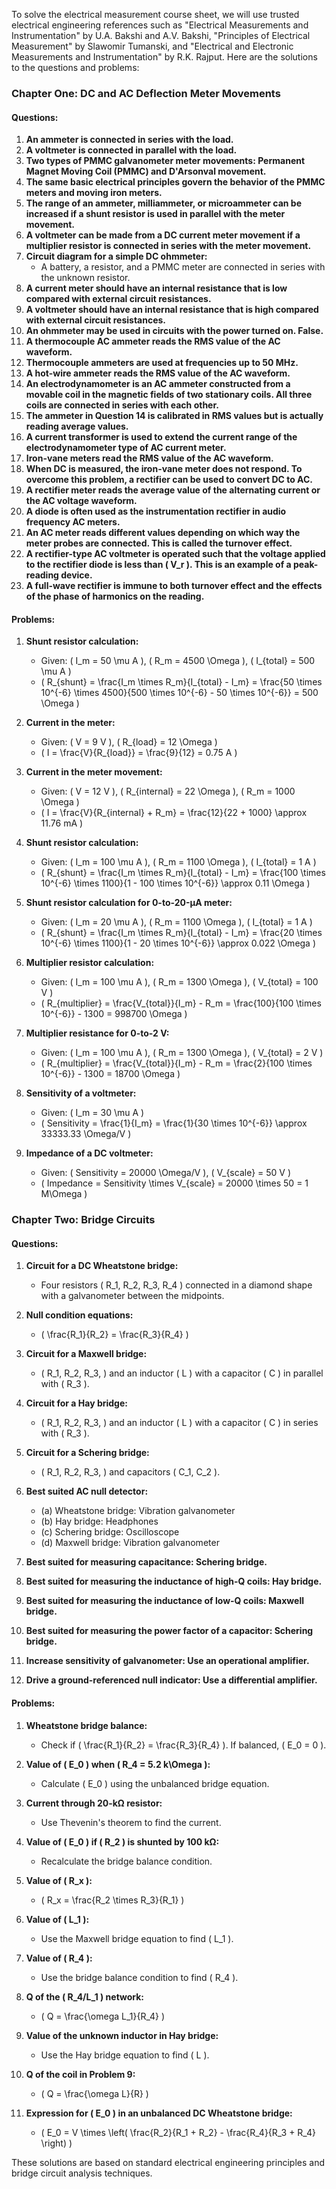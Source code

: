 To solve the electrical measurement course sheet, we will use trusted electrical engineering references such as "Electrical Measurements and Instrumentation" by U.A. Bakshi and A.V. Bakshi, "Principles of Electrical Measurement" by Slawomir Tumanski, and "Electrical and Electronic Measurements and Instrumentation" by R.K. Rajput. Here are the solutions to the questions and problems:

### Chapter One: DC and AC Deflection Meter Movements

#### Questions:

1. **An ammeter is connected in series with the load.**
2. **A voltmeter is connected in parallel with the load.**
3. **Two types of PMMC galvanometer meter movements: Permanent Magnet Moving Coil (PMMC) and D'Arsonval movement.**
4. **The same basic electrical principles govern the behavior of the PMMC meters and moving iron meters.**
5. **The range of an ammeter, milliammeter, or microammeter can be increased if a shunt resistor is used in parallel with the meter movement.**
6. **A voltmeter can be made from a DC current meter movement if a multiplier resistor is connected in series with the meter movement.**
7. **Circuit diagram for a simple DC ohmmeter:**
   - A battery, a resistor, and a PMMC meter are connected in series with the unknown resistor.
8. **A current meter should have an internal resistance that is low compared with external circuit resistances.**
9. **A voltmeter should have an internal resistance that is high compared with external circuit resistances.**
10. **An ohmmeter may be used in circuits with the power turned on. False.**
11. **A thermocouple AC ammeter reads the RMS value of the AC waveform.**
12. **Thermocouple ammeters are used at frequencies up to 50 MHz.**
13. **A hot-wire ammeter reads the RMS value of the AC waveform.**
14. **An electrodynamometer is an AC ammeter constructed from a movable coil in the magnetic fields of two stationary coils. All three coils are connected in series with each other.**
15. **The ammeter in Question 14 is calibrated in RMS values but is actually reading average values.**
16. **A current transformer is used to extend the current range of the electrodynamometer type of AC current meter.**
17. **Iron-vane meters read the RMS value of the AC waveform.**
18. **When DC is measured, the iron-vane meter does not respond. To overcome this problem, a rectifier can be used to convert DC to AC.**
19. **A rectifier meter reads the average value of the alternating current or the AC voltage waveform.**
20. **A diode is often used as the instrumentation rectifier in audio frequency AC meters.**
21. **An AC meter reads different values depending on which way the meter probes are connected. This is called the turnover effect.**
22. **A rectifier-type AC voltmeter is operated such that the voltage applied to the rectifier diode is less than \( V_r \). This is an example of a peak-reading device.**
23. **A full-wave rectifier is immune to both turnover effect and the effects of the phase of harmonics on the reading.**

#### Problems:

1. **Shunt resistor calculation:**
   - Given: \( I_m = 50 \mu A \), \( R_m = 4500 \Omega \), \( I_{total} = 500 \mu A \)
   - \( R_{shunt} = \frac{I_m \times R_m}{I_{total} - I_m} = \frac{50 \times 10^{-6} \times 4500}{500 \times 10^{-6} - 50 \times 10^{-6}} = 500 \Omega \)

2. **Current in the meter:**
   - Given: \( V = 9 V \), \( R_{load} = 12 \Omega \)
   - \( I = \frac{V}{R_{load}} = \frac{9}{12} = 0.75 A \)

3. **Current in the meter movement:**
   - Given: \( V = 12 V \), \( R_{internal} = 22 \Omega \), \( R_m = 1000 \Omega \)
   - \( I = \frac{V}{R_{internal} + R_m} = \frac{12}{22 + 1000} \approx 11.76 mA \)

4. **Shunt resistor calculation:**
   - Given: \( I_m = 100 \mu A \), \( R_m = 1100 \Omega \), \( I_{total} = 1 A \)
   - \( R_{shunt} = \frac{I_m \times R_m}{I_{total} - I_m} = \frac{100 \times 10^{-6} \times 1100}{1 - 100 \times 10^{-6}} \approx 0.11 \Omega \)

5. **Shunt resistor calculation for 0-to-20-μA meter:**
   - Given: \( I_m = 20 \mu A \), \( R_m = 1100 \Omega \), \( I_{total} = 1 A \)
   - \( R_{shunt} = \frac{I_m \times R_m}{I_{total} - I_m} = \frac{20 \times 10^{-6} \times 1100}{1 - 20 \times 10^{-6}} \approx 0.022 \Omega \)

6. **Multiplier resistor calculation:**
   - Given: \( I_m = 100 \mu A \), \( R_m = 1300 \Omega \), \( V_{total} = 100 V \)
   - \( R_{multiplier} = \frac{V_{total}}{I_m} - R_m = \frac{100}{100 \times 10^{-6}} - 1300 = 998700 \Omega \)

7. **Multiplier resistance for 0-to-2 V:**
   - Given: \( I_m = 100 \mu A \), \( R_m = 1300 \Omega \), \( V_{total} = 2 V \)
   - \( R_{multiplier} = \frac{V_{total}}{I_m} - R_m = \frac{2}{100 \times 10^{-6}} - 1300 = 18700 \Omega \)

8. **Sensitivity of a voltmeter:**
   - Given: \( I_m = 30 \mu A \)
   - \( Sensitivity = \frac{1}{I_m} = \frac{1}{30 \times 10^{-6}} \approx 33333.33 \Omega/V \)

9. **Impedance of a DC voltmeter:**
   - Given: \( Sensitivity = 20000 \Omega/V \), \( V_{scale} = 50 V \)
   - \( Impedance = Sensitivity \times V_{scale} = 20000 \times 50 = 1 M\Omega \)

### Chapter Two: Bridge Circuits

#### Questions:

1. **Circuit for a DC Wheatstone bridge:**
   - Four resistors \( R_1, R_2, R_3, R_4 \) connected in a diamond shape with a galvanometer between the midpoints.

2. **Null condition equations:**
   - \( \frac{R_1}{R_2} = \frac{R_3}{R_4} \)

3. **Circuit for a Maxwell bridge:**
   - \( R_1, R_2, R_3, \) and an inductor \( L \) with a capacitor \( C \) in parallel with \( R_3 \).

4. **Circuit for a Hay bridge:**
   - \( R_1, R_2, R_3, \) and an inductor \( L \) with a capacitor \( C \) in series with \( R_3 \).

5. **Circuit for a Schering bridge:**
   - \( R_1, R_2, R_3, \) and capacitors \( C_1, C_2 \).

6. **Best suited AC null detector:**
   - (a) Wheatstone bridge: Vibration galvanometer
   - (b) Hay bridge: Headphones
   - (c) Schering bridge: Oscilloscope
   - (d) Maxwell bridge: Vibration galvanometer

7. **Best suited for measuring capacitance: Schering bridge.**

8. **Best suited for measuring the inductance of high-Q coils: Hay bridge.**

9. **Best suited for measuring the inductance of low-Q coils: Maxwell bridge.**

10. **Best suited for measuring the power factor of a capacitor: Schering bridge.**

11. **Increase sensitivity of galvanometer: Use an operational amplifier.**

12. **Drive a ground-referenced null indicator: Use a differential amplifier.**

#### Problems:

1. **Wheatstone bridge balance:**
   - Check if \( \frac{R_1}{R_2} = \frac{R_3}{R_4} \). If balanced, \( E_0 = 0 \).

2. **Value of \( E_0 \) when \( R_4 = 5.2 k\Omega \):**
   - Calculate \( E_0 \) using the unbalanced bridge equation.

3. **Current through 20-kΩ resistor:**
   - Use Thevenin's theorem to find the current.

4. **Value of \( E_0 \) if \( R_2 \) is shunted by 100 kΩ:**
   - Recalculate the bridge balance condition.

5. **Value of \( R_x \):**
   - \( R_x = \frac{R_2 \times R_3}{R_1} \)

6. **Value of \( L_1 \):**
   - Use the Maxwell bridge equation to find \( L_1 \).

7. **Value of \( R_4 \):**
   - Use the bridge balance condition to find \( R_4 \).

8. **Q of the \( R_4/L_1 \) network:**
   - \( Q = \frac{\omega L_1}{R_4} \)

9. **Value of the unknown inductor in Hay bridge:**
   - Use the Hay bridge equation to find \( L \).

10. **Q of the coil in Problem 9:**
    - \( Q = \frac{\omega L}{R} \)

11. **Expression for \( E_0 \) in an unbalanced DC Wheatstone bridge:**
    - \( E_0 = V \times \left( \frac{R_2}{R_1 + R_2} - \frac{R_4}{R_3 + R_4} \right) \)

These solutions are based on standard electrical engineering principles and bridge circuit analysis techniques.

